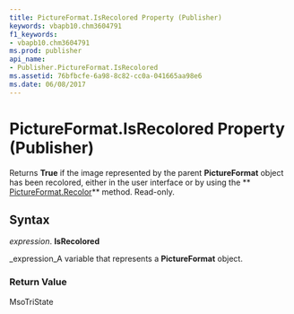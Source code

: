 ```yaml
---
title: PictureFormat.IsRecolored Property (Publisher)
keywords: vbapb10.chm3604791
f1_keywords:
- vbapb10.chm3604791
ms.prod: publisher
api_name:
- Publisher.PictureFormat.IsRecolored
ms.assetid: 76bfbcfe-6a98-8c82-cc0a-041665aa98e6
ms.date: 06/08/2017
---
```



# PictureFormat.IsRecolored Property (Publisher)

Returns **True** if the image represented by the parent **PictureFormat** object has been recolored, either in the user interface or by using the ** [PictureFormat.Recolor](pictureformat-recolor-method-publisher.md)** method. Read-only.


## Syntax

 _expression_. **IsRecolored**

 _expression_A variable that represents a **PictureFormat** object.


### Return Value

MsoTriState


